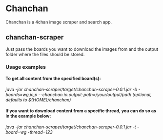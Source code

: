 # Chanchan

Chanchan is a 4chan image scraper and search app.

## chanchan-scraper

Just pass the boards you want to download the images from and the output folder where the files should be stored.

### Usage examples

#### To get all content from the specified board(s):

<em>java -jar chanchan-scraper/target/chanchan-scraper-0.0.1.jar -b -boards=wg,ic,p --chanchan.io.output-path=/your/output/path (optional, defaults to ${HOME}/chanchan)</em>

#### If you want to download content from a specific thread, you can do so as in the example below:

<em>java -jar chanchan-scraper/target/chanchan-scraper-0.0.1.jar -t -board=wg -thread=123</em>
